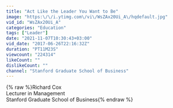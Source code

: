 ```yaml
---
title: "Act Like the Leader You Want to Be"
image: "https:\/\/i.ytimg.com\/vi\/WsZAx20Ui_A\/hqdefault.jpg"
vid_id: "WsZAx20Ui_A"
categories: "Education"
tags: ["Leader"]
date: "2021-11-07T10:30:43+03:00"
vid_date: "2017-06-26T22:16:32Z"
duration: "PT11M23S"
viewcount: "224314"
likeCount: ""
dislikeCount: ""
channel: "Stanford Graduate School of Business"
---
```

{% raw %}Richard Cox<br />Lecturer in Management<br />Stanford Graduate School of Business{% endraw %}
